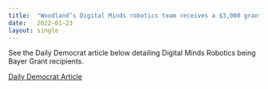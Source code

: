 ```yaml
---
title:  "Woodland’s Digital Minds robotics team receives a $3,000 grant from Bayer Fund"
date:   2022-01-23
layout: single
---
```


See the Daily Democrat article below detailing Digital Minds Robotics being Bayer Grant recipients.

[Daily Democrat Article](https://www.dailydemocrat.com/2022/01/23/woodlands-digital-minds-robotics-team-receives-a-3000-grant-from-bayer-fund/)


